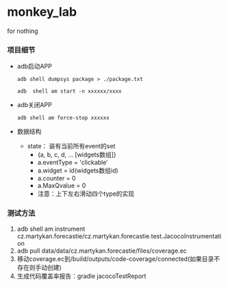 # monkey_lab
for nothing

### 项目细节

- adb启动APP

  `adb shell dumpsys package > ./package.txt `

  `adb  shell am start -n xxxxxx/xxxx`

- adb关闭APP

  `adb shell am force-stop xxxxxx`

- 数据结构

  - state： 装有当前所有event的set
    - {a, b, c, d, ... [widgets数组]}
    - a.eventType = 'clickable’
    - a.widget = id(widgets数组id)
    - a.counter = 0
    - a.MaxQvalue = 0
    - 注意：上下左右滑动四个type的实现

### 测试方法

1. adb shell am instrument cz.martykan.forecastie/cz.martykan.forecastie.test.JacocoInstrumentation
2. adb pull data/data/cz.martykan.forecastie/files/coverage.ec
3. 移动coverage.ec到/build/outputs/code-coverage/connected(如果目录不存在则手动创建)
4. 生成代码覆盖率报告：gradle jacocoTestReport





